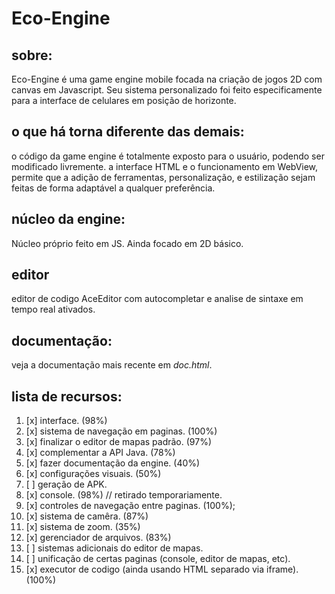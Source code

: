 # Eco-Engine

## sobre:
Eco-Engine é uma game engine mobile focada na criação de jogos 2D com canvas em Javascript. Seu sistema personalizado foi feito especificamente para a interface de celulares em posição de horizonte.

## o que há torna diferente das demais:
o código da game engine é totalmente exposto para o usuário, podendo ser modificado livremente.
a interface HTML e o funcionamento em WebView, permite que a adição de ferramentas, personalização, e estilização sejam feitas de forma adaptável a qualquer preferência.

## núcleo da engine:
Núcleo próprio feito em JS. Ainda focado em 2D básico.

## editor
editor de codigo AceEditor com autocompletar e analise de sintaxe em tempo real ativados.

## documentação:
veja a documentação mais recente em *doc.html*.

## lista de recursos:
1. [x] interface. (98%)
2. [x] sistema de navegação em paginas. (100%)
3. [x] finalizar o editor de mapas padrão. (97%)
4. [x] complementar a API Java. (78%)
5. [x] fazer documentação da engine. (40%)
6. [x] configurações visuais. (50%)
7. [ ] geração de APK.
8. [x] console. (98%) // retirado temporariamente.
9. [x] controles de navegação entre paginas. (100%);
10. [x] sistema de camêra. (87%)
11. [x] sistema de zoom. (35%)
12. [x] gerenciador de arquivos. (83%)
13. [ ] sistemas adicionais do editor de mapas.
14. [ ] unificação de certas paginas (console, editor de mapas, etc).
15. [x] executor de codigo (ainda usando HTML separado via iframe). (100%)